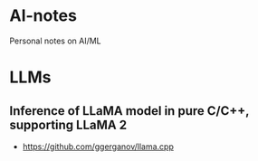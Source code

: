 # AI-notes
Personal notes on AI/ML


# LLMs
## Inference of LLaMA model in pure C/C++, supporting LLaMA 2 
- https://github.com/ggerganov/llama.cpp
